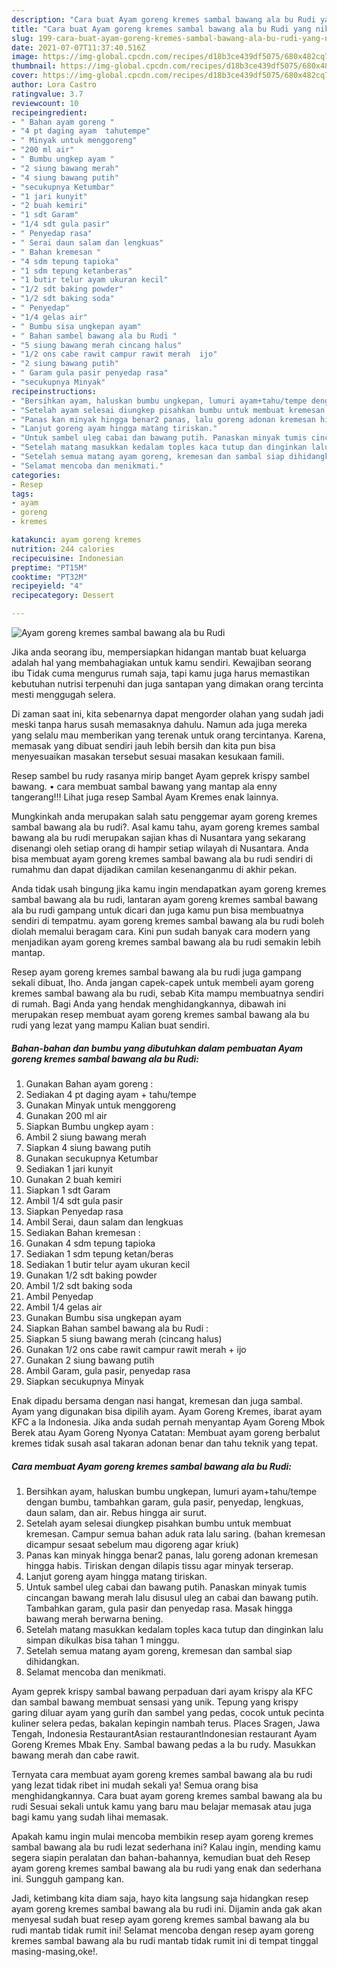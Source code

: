 ```yaml
---
description: "Cara buat Ayam goreng kremes sambal bawang ala bu Rudi yang nikmat Untuk Jualan"
title: "Cara buat Ayam goreng kremes sambal bawang ala bu Rudi yang nikmat Untuk Jualan"
slug: 199-cara-buat-ayam-goreng-kremes-sambal-bawang-ala-bu-rudi-yang-nikmat-untuk-jualan
date: 2021-07-07T11:37:40.516Z
image: https://img-global.cpcdn.com/recipes/d18b3ce439df5075/680x482cq70/ayam-goreng-kremes-sambal-bawang-ala-bu-rudi-foto-resep-utama.jpg
thumbnail: https://img-global.cpcdn.com/recipes/d18b3ce439df5075/680x482cq70/ayam-goreng-kremes-sambal-bawang-ala-bu-rudi-foto-resep-utama.jpg
cover: https://img-global.cpcdn.com/recipes/d18b3ce439df5075/680x482cq70/ayam-goreng-kremes-sambal-bawang-ala-bu-rudi-foto-resep-utama.jpg
author: Lora Castro
ratingvalue: 3.7
reviewcount: 10
recipeingredient:
- " Bahan ayam goreng "
- "4 pt daging ayam  tahutempe"
- " Minyak untuk menggoreng"
- "200 ml air"
- " Bumbu ungkep ayam "
- "2 siung bawang merah"
- "4 siung bawang putih"
- "secukupnya Ketumbar"
- "1 jari kunyit"
- "2 buah kemiri"
- "1 sdt Garam"
- "1/4 sdt gula pasir"
- " Penyedap rasa"
- " Serai daun salam dan lengkuas"
- " Bahan kremesan "
- "4 sdm tepung tapioka"
- "1 sdm tepung ketanberas"
- "1 butir telur ayam ukuran kecil"
- "1/2 sdt baking powder"
- "1/2 sdt baking soda"
- " Penyedap"
- "1/4 gelas air"
- " Bumbu sisa ungkepan ayam"
- " Bahan sambel bawang ala bu Rudi "
- "5 siung bawang merah cincang halus"
- "1/2 ons cabe rawit campur rawit merah  ijo"
- "2 siung bawang putih"
- " Garam gula pasir penyedap rasa"
- "secukupnya Minyak"
recipeinstructions:
- "Bersihkan ayam, haluskan bumbu ungkepan, lumuri ayam+tahu/tempe dengan bumbu, tambahkan garam, gula pasir, penyedap, lengkuas, daun salam, dan air. Rebus hingga air surut."
- "Setelah ayam selesai diungkep pisahkan bumbu untuk membuat kremesan. Campur semua bahan aduk rata lalu saring. (bahan kremesan dicampur sesaat sebelum mau digoreng agar kriuk)"
- "Panas kan minyak hingga benar2 panas, lalu goreng adonan kremesan hingga habis. Tiriskan dengan dilapis tissu agar minyak terserap."
- "Lanjut goreng ayam hingga matang tiriskan."
- "Untuk sambel uleg cabai dan bawang putih. Panaskan minyak tumis cincangan bawang merah lalu disusul uleg an cabai dan bawang putih. Tambahkan garam, gula pasir dan penyedap rasa. Masak hingga bawang merah berwarna bening."
- "Setelah matang masukkan kedalam toples kaca tutup dan dinginkan lalu simpan dikulkas bisa tahan 1 minggu."
- "Setelah semua matang ayam goreng, kremesan dan sambal siap dihidangkan."
- "Selamat mencoba dan menikmati."
categories:
- Resep
tags:
- ayam
- goreng
- kremes

katakunci: ayam goreng kremes 
nutrition: 244 calories
recipecuisine: Indonesian
preptime: "PT15M"
cooktime: "PT32M"
recipeyield: "4"
recipecategory: Dessert

---
```



![Ayam goreng kremes sambal bawang ala bu Rudi](https://img-global.cpcdn.com/recipes/d18b3ce439df5075/680x482cq70/ayam-goreng-kremes-sambal-bawang-ala-bu-rudi-foto-resep-utama.jpg)

Jika anda seorang ibu, mempersiapkan hidangan mantab buat keluarga adalah hal yang membahagiakan untuk kamu sendiri. Kewajiban seorang ibu Tidak cuma mengurus rumah saja, tapi kamu juga harus memastikan kebutuhan nutrisi terpenuhi dan juga santapan yang dimakan orang tercinta mesti menggugah selera.

Di zaman  saat ini, kita sebenarnya dapat mengorder olahan yang sudah jadi meski tanpa harus susah memasaknya dahulu. Namun ada juga mereka yang selalu mau memberikan yang terenak untuk orang tercintanya. Karena, memasak yang dibuat sendiri jauh lebih bersih dan kita pun bisa menyesuaikan masakan tersebut sesuai masakan kesukaan famili. 

Resep sambel bu rudy rasanya mirip banget Ayam geprek krispy sambel bawang. • cara membuat sambal bawang yang mantap ala enny tangerang!!! Lihat juga resep Sambal Ayam Kremes enak lainnya.

Mungkinkah anda merupakan salah satu penggemar ayam goreng kremes sambal bawang ala bu rudi?. Asal kamu tahu, ayam goreng kremes sambal bawang ala bu rudi merupakan sajian khas di Nusantara yang sekarang disenangi oleh setiap orang di hampir setiap wilayah di Nusantara. Anda bisa membuat ayam goreng kremes sambal bawang ala bu rudi sendiri di rumahmu dan dapat dijadikan camilan kesenanganmu di akhir pekan.

Anda tidak usah bingung jika kamu ingin mendapatkan ayam goreng kremes sambal bawang ala bu rudi, lantaran ayam goreng kremes sambal bawang ala bu rudi gampang untuk dicari dan juga kamu pun bisa membuatnya sendiri di tempatmu. ayam goreng kremes sambal bawang ala bu rudi boleh diolah memalui beragam cara. Kini pun sudah banyak cara modern yang menjadikan ayam goreng kremes sambal bawang ala bu rudi semakin lebih mantap.

Resep ayam goreng kremes sambal bawang ala bu rudi juga gampang sekali dibuat, lho. Anda jangan capek-capek untuk membeli ayam goreng kremes sambal bawang ala bu rudi, sebab Kita mampu membuatnya sendiri di rumah. Bagi Anda yang hendak menghidangkannya, dibawah ini merupakan resep membuat ayam goreng kremes sambal bawang ala bu rudi yang lezat yang mampu Kalian buat sendiri.

<!--inarticleads1-->

##### Bahan-bahan dan bumbu yang dibutuhkan dalam pembuatan Ayam goreng kremes sambal bawang ala bu Rudi:

1. Gunakan  Bahan ayam goreng :
1. Sediakan 4 pt daging ayam + tahu/tempe
1. Gunakan  Minyak untuk menggoreng
1. Gunakan 200 ml air
1. Siapkan  Bumbu ungkep ayam :
1. Ambil 2 siung bawang merah
1. Siapkan 4 siung bawang putih
1. Gunakan secukupnya Ketumbar
1. Sediakan 1 jari kunyit
1. Gunakan 2 buah kemiri
1. Siapkan 1 sdt Garam
1. Ambil 1/4 sdt gula pasir
1. Siapkan  Penyedap rasa
1. Ambil  Serai, daun salam dan lengkuas
1. Sediakan  Bahan kremesan :
1. Gunakan 4 sdm tepung tapioka
1. Sediakan 1 sdm tepung ketan/beras
1. Sediakan 1 butir telur ayam ukuran kecil
1. Gunakan 1/2 sdt baking powder
1. Ambil 1/2 sdt baking soda
1. Ambil  Penyedap
1. Ambil 1/4 gelas air
1. Gunakan  Bumbu sisa ungkepan ayam
1. Siapkan  Bahan sambel bawang ala bu Rudi :
1. Siapkan 5 siung bawang merah (cincang halus)
1. Gunakan 1/2 ons cabe rawit campur rawit merah + ijo
1. Gunakan 2 siung bawang putih
1. Ambil  Garam, gula pasir, penyedap rasa
1. Siapkan secukupnya Minyak


Enak dipadu bersama dengan nasi hangat, kremesan dan juga sambal. Ayam yang digunakan bisa dipilih ayam. Ayam Goreng Kremes, ibarat ayam KFC a la Indonesia. Jika anda sudah pernah menyantap Ayam Goreng Mbok Berek atau Ayam Goreng Nyonya Catatan: Membuat ayam goreng berbalut kremes tidak susah asal takaran adonan benar dan tahu teknik yang tepat. 

<!--inarticleads2-->

##### Cara membuat Ayam goreng kremes sambal bawang ala bu Rudi:

1. Bersihkan ayam, haluskan bumbu ungkepan, lumuri ayam+tahu/tempe dengan bumbu, tambahkan garam, gula pasir, penyedap, lengkuas, daun salam, dan air. Rebus hingga air surut.
1. Setelah ayam selesai diungkep pisahkan bumbu untuk membuat kremesan. Campur semua bahan aduk rata lalu saring. (bahan kremesan dicampur sesaat sebelum mau digoreng agar kriuk)
1. Panas kan minyak hingga benar2 panas, lalu goreng adonan kremesan hingga habis. Tiriskan dengan dilapis tissu agar minyak terserap.
1. Lanjut goreng ayam hingga matang tiriskan.
1. Untuk sambel uleg cabai dan bawang putih. Panaskan minyak tumis cincangan bawang merah lalu disusul uleg an cabai dan bawang putih. Tambahkan garam, gula pasir dan penyedap rasa. Masak hingga bawang merah berwarna bening.
1. Setelah matang masukkan kedalam toples kaca tutup dan dinginkan lalu simpan dikulkas bisa tahan 1 minggu.
1. Setelah semua matang ayam goreng, kremesan dan sambal siap dihidangkan.
1. Selamat mencoba dan menikmati.


Ayam geprek krispy sambal bawang perpaduan dari ayam krispy ala KFC dan sambal bawang membuat sensasi yang unik. Tepung yang krispy garing diluar ayam yang gurih dan sambel yang pedas, cocok untuk pecinta kuliner selera pedas, bakalan kepingin nambah terus. Places Sragen, Jawa Tengah, Indonesia RestaurantAsian restaurantIndonesian restaurant Ayam Goreng Kremes Mbak Eny. Sambal bawang pedas a la bu rudy. Masukkan bawang merah dan cabe rawit. 

Ternyata cara membuat ayam goreng kremes sambal bawang ala bu rudi yang lezat tidak ribet ini mudah sekali ya! Semua orang bisa menghidangkannya. Cara buat ayam goreng kremes sambal bawang ala bu rudi Sesuai sekali untuk kamu yang baru mau belajar memasak atau juga bagi kamu yang sudah lihai memasak.

Apakah kamu ingin mulai mencoba membikin resep ayam goreng kremes sambal bawang ala bu rudi lezat sederhana ini? Kalau ingin, mending kamu segera siapin peralatan dan bahan-bahannya, kemudian buat deh Resep ayam goreng kremes sambal bawang ala bu rudi yang enak dan sederhana ini. Sungguh gampang kan. 

Jadi, ketimbang kita diam saja, hayo kita langsung saja hidangkan resep ayam goreng kremes sambal bawang ala bu rudi ini. Dijamin anda gak akan menyesal sudah buat resep ayam goreng kremes sambal bawang ala bu rudi mantab tidak rumit ini! Selamat mencoba dengan resep ayam goreng kremes sambal bawang ala bu rudi mantab tidak rumit ini di tempat tinggal masing-masing,oke!.


